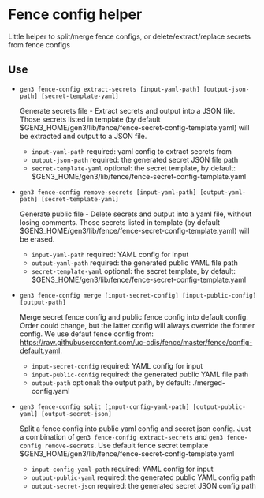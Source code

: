 # Fence config helper
Little helper to split/merge fence configs, or delete/extract/replace secrets from fence configs

## Use

* `gen3 fence-config extract-secrets [input-yaml-path] [output-json-path] [secret-template-yaml]`

  Generate secrets file - Extract secrets and output into a JSON file.
  Those secrets listed in template (by default $GEN3_HOME/gen3/lib/fence/fence-secret-config-template.yaml) will be extracted and output to a JSON file.
  * `input-yaml-path` required: yaml config to extract secrets from
  * `output-json-path` required: the generated secret JSON file path
  * `secret-template-yaml` optional: the secret template, by default: $GEN3_HOME/gen3/lib/fence/fence-secret-config-template.yaml

* `gen3 fence-config remove-secrets [input-yaml-path] [output-yaml-path] [secret-template-yaml]`

  Generate public file - Delete secrets and output into a yaml file, without losing comments. 
  Those secrets listed in template (by default $GEN3_HOME/gen3/lib/fence/fence-secret-config-template.yaml) will be erased.
  * `input-yaml-path` required: YAML config for input
  * `output-yaml-path` required: the generated public YAML file path
  * `secret-template-yaml` optional: the secret template, by default: $GEN3_HOME/gen3/lib/fence/fence-secret-config-template.yaml

* `gen3 fence-config merge [input-secret-config] [input-public-config] [output-path]`

  Merge secret fence config and public fence config into default config. 
  Order could change, but the latter config will always override the former config. 
  We use defaut fence config from: https://raw.githubusercontent.com/uc-cdis/fence/master/fence/config-default.yaml. 
  * `input-secret-config` required: YAML config for input
  * `input-public-config` required: the generated public YAML file path
  * `output-path` optional: the output path, by default: ./merged-config.yaml

* `gen3 fence-config split [input-config-yaml-path] [output-public-yaml] [output-secret-json]`

  Split a fence config into public yaml config and secret json config. 
  Just a combination of `gen3 fence-config extract-secrets` and `gen3 fence-config remove-secrets`.
  Use default fence secret template $GEN3_HOME/gen3/lib/fence/fence-secret-config-template.yaml
  * `input-config-yaml-path` required: YAML config for input
  * `output-public-yaml` required: the generated public YAML config path
  * `output-secret-json` required: the generated secret JSON config path
